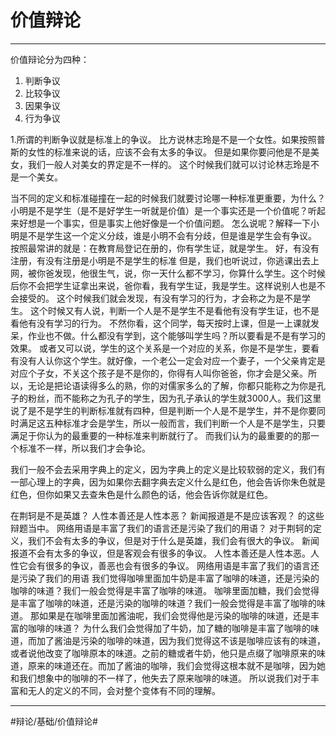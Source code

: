 # 价值辩论
- - - -
价值辩论分为四种：
1. 判断争议
2. 比较争议
3. 因果争议
4. 行为争议

1.所谓的判断争议就是标准上的争议。
比方说林志玲是不是一个女性。如果按照普斯的女性的标准来说的话，应该不会有太多的争议。
但是如果你要问他是不是美女，我们一般人对美女的界定是不一样的。
这个时候我们就可以讨论林志玲是不是一个美女。

当不同的定义和标准碰撞在一起的时候我们就要讨论哪一种标准更重要，为什么？
小明是不是学生（是不是好学生一听就是价值）是一个事实还是一个价值呢？听起来好想是一个事实，但是事实上他好像是一个价值问题。
怎么说呢？解释一下小明是不是学生这一个定义分歧，谁是小明不会有分歧，但是谁是学生会有争议。
按照最常讲的就是：在教育局登记在册的，你有学生证，就是学生。
好，有没有注册，有没有注册是小明是不是学生的标准
但是，我们也听说过，你逃课出去上网，被你爸发现，他很生气，说，你一天什么都不学习，你算什么学生。这个时候后你不会把学生证拿出来说，爸你看，我有学生证，我是学生。这样说别人也是不会接受的。
这个时候我们就会发现，有没有学习的行为，才会称之为是不是学生。
这个时候又有人说，判断一个人是不是学生不是看他有没有学生证，也不是看他有没有学习的行为。
不然你看，这个同学，每天按时上课，但是一上课就发呆，作业也不做。什么都没有学到，这个能够叫学生吗？所以要看是不是有学习的效果。
或者又可以说，学生的这个关系是一个对应的关系，你是不是学生，要看有没有人认你这个学生。就好像，一个老公一定会对应一个妻子，一个父亲肯定是对应个子女，不关这个孩子是不是你的，你得有人叫你爸爸，你才会是父亲。所以，无论是把论语读得多么的熟，你的对儒家多么的了解，你都只能称之为你是孔子的粉丝，而不能称之为孔子的学生，因为孔子承认的学生就3000人。我们这里说了是不是学生的判断标准就有四种，但是判断一个人是不是学生，并不是你要同时满足这五种标准才会是学生，所以一般而言，我们判断一个人是不是学生，只要满足于你认为的最重要的一种标准来判断就行了。 而我们认为的最重要的的那一个标准不一样，所以我们才会争论。

我们一般不会去采用字典上的定义，因为字典上的定义是比较软弱的定义，我们有一部心理上的字典，因为如果你去翻字典去定义什么是红色，他会告诉你朱色就是红色，但你如果又去查朱色是什么颜色的话，他会告诉你就是红色。

在荆轲是不是英雄？
人性本善还是人性本恶？
新闻报道是不是应该客观？
的这些辩题当中。
网络用语是丰富了我们的语言还是污染了我们的用语？
对于荆轲的定义，我们不会有太多的争议，但是对于什么是英雄，我们会有很大的争议。
新闻报道不会有太多的争议，但是客观会有很多的争议。
人性本善还是人性本恶。人性它会有很多的争议，善恶也会有很多的争议。
网络用语是丰富了我们的语言还是污染了我们的用语
我们觉得咖啡里面加牛奶是丰富了咖啡的味道，还是污染的咖啡的味道？我们一般会觉得是丰富了咖啡的味道。
咖啡里面加糖，我们会觉得是丰富了咖啡的味道，还是污染的咖啡的味道？我们一般会觉得是丰富了咖啡的味道。
那如果是在咖啡里面加酱油呢，我们会觉得他是污染的咖啡的味道，还是丰富的咖啡的味道？
为什么我们会觉得加了牛奶，加了糖的咖啡是丰富了咖啡的味道，而加了酱油是污染的咖啡的味道，因为我们觉得这不该是咖啡应该有的味道，或者说他改变了咖啡原本的味道。之前的糖或者牛奶，他只是点缀了咖啡原来的味道，原来的味道还在。而加了酱油的咖啡，我们会觉得这根本就不是咖啡，因为她和我们想象中的咖啡的不一样了，他失去了原来咖啡的味道。
所以说我们对于丰富和无人的定义的不同，会对整个变体有不同的理解。
- - - -
#辩论/基础/价值辩论#